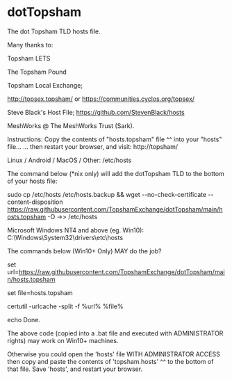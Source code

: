 # dotTopsham
The dot Topsham TLD hosts file.

Many thanks to:

Topsham LETS

The Topsham Pound

Topsham Local Exchange; 

 http://topsex.topsham/ or https://communities.cyclos.org/topsex/

Steve Black's Host File; 
 https://github.com/StevenBlack/hosts

MeshWorks @ The MeshWorks Trust (Sark).

Instructions:
Copy the contents of "hosts.topsham" file ^^ into your "hosts" file...
... then restart your browser, and visit:
http://topsham/


Linux / Android / MacOS / Other: 
/etc/hosts

The command below (*nix only) will add the dotTopsham TLD to the bottom of your hosts file:

sudo cp /etc/hosts /etc/hosts.backup && wget --no-check-certificate --content-disposition https://raw.githubusercontent.com/TopshamExchange/dotTopsham/main/hosts.topsham -O ->> /etc/hosts




Microsoft Windows NT4 and above (eg. Win10): 
C:\Windows\System32\drivers\etc\hosts

The commands below (Win10+ Only) MAY do the job?


set url=https://raw.githubusercontent.com/TopshamExchange/dotTopsham/main/hosts.topsham

set file=hosts.topsham

certutil -urlcache -split -f %url% %file%

echo Done.



The above code (copied into a .bat file and executed with ADMINISTRATOR rights) may work on Win10+ machines. 

Otherwise you could open the 'hosts' file WITH ADMINISTRATOR ACCESS
then copy and paste the contents of 'topsham.hosts' ^^ to the bottom of that file.
Save 'hosts', and restart your browser.


